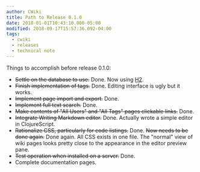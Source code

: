 ```yaml
---
author: CWiki
title: Path to Release 0.1.0
date: 2018-01-01T10:43:10.000-05:00
modified: 2018-09-17T15:57:36.092-04:00
tags:
  - cwiki
  - releases
  - technical note
---
```





Things to accomplish before release 0.1.0:

- ~~Settle on the ​database to use.~~ Done. Now using [H2](http://h2database.com/html/main.html).
- ~~Finish implementation of tags.~~ Done. Editing interface is ugly but it works.
- ~~Implement page import and export.~~ Done.
- ~~Implement full text search.~~ Done.
- ~~Make contents of "All Users" and "All Tags" pages clickable links.~~ Done.
- ~~Integrate Writing Markdown editor.~~ Done. Actually wrote a simple editor in ClojureScript.
- ~~Rationalize CSS, particularly for code listings.~~ Done. ~~Now needs to be done again.~~ Done again. All CSS exists in one file. The "normal" view of wiki pages looks pretty close to the appearance in the editor preview pane.
- ~~Test operation when installed on a server.~~ Done.
- Complete documentation pages.